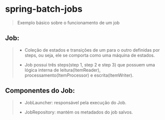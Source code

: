 # spring-batch-jobs
> Exemplo básico sobre o funcionamento de um job
>
## Job:
> - Coleção de estados e transições de um para o outro definidas por steps, ou seja, ele se comporta como uma máquina de estados.
>
> - Job possui três steps(step 1, step 2 e step 3) que possuem uma lógica interna de leitura(ItemReader), processamento(ItemProcessor) e escrita(ItemWriter).

## Componentes do Job:
> - JobLauncher: responsável pela execução do Job.
>
> - JobRepository: mantém os metadados do job salvos.
